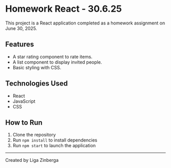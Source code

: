 # Homework React - 30.6.25

This project is a React application completed as a homework assignment on June 30, 2025. 

## Features
- A star rating component to rate items.
- A list component to display invited people.
- Basic styling with CSS.

## Technologies Used
- React
- JavaScript
- CSS

## How to Run
1. Clone the repository
2. Run `npm install` to install dependencies
3. Run `npm start` to launch the application

---

Created by Liga Zinberga

